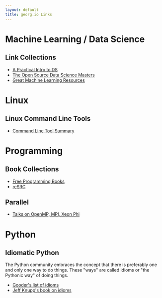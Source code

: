 ```yaml
---
layout: default
title: georg.io Links
---
```


# Machine Learning / Data Science

## Link Collections
- [A Practical Intro to DS](http://www.zipfianacademy.com/blog/post/46864003608/a-practical-intro-to-data-science)
- [The Open Source Data Science Masters](http://datasciencemasters.org/)
- [Great Machine Learning Resources](http://wayfinder.co/pathways/5302a21dfc4065200a000004/great-machine-learning-resources)


# Linux

## Linux Command Line Tools
- [Command Line Tool Summary](http://www.tldp.org/LDP/GNU-Linux-Tools-Summary/html/GNU-Linux-Tools-Summary.html)

# Programming

## Book Collections
- [Free Programming Books](https://github.com/vhf/free-programming-books/blob/master/free-programming-books.md#professional-development)
- [reSRC](http://resrc.io/)

## Parallel
- [Talks on OpenMP, MPI, Xeon Phi](http://terboven.com/2014/04/03/ppces-video-lectures-released/)


# Python

## Idiomatic Python

The Python community embraces the concept that there is preferably one and only one way to do things.
These "ways" are called idioms or "the Pythonic way" of doing things.

- [Gooder's list of idioms](http://python.net/~goodger/projects/pycon/2007/idiomatic/handout.html)
- [Jeff Knupp's book on idioms](http://www.jeffknupp.com/writing-idiomatic-python-ebook/)

